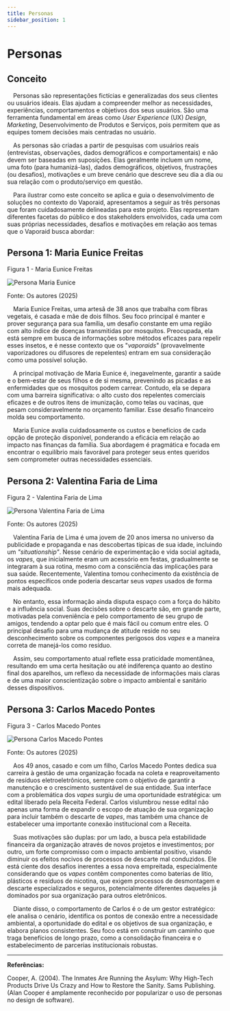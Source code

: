 ```yaml
---
title: Personas
sidebar_position: 1
---
```


# Personas

## Conceito

&emsp;Personas são representações fictícias e generalizadas dos seus clientes ou usuários ideais. Elas ajudam a compreender melhor as necessidades, experiências, comportamentos e objetivos dos seus usuários. São uma ferramenta fundamental em áreas como _User Experience_ (UX) _Design_, _Marketing_, Desenvolvimento de Produtos e Serviços, pois permitem que as equipes tomem decisões mais centradas no usuário.

&emsp;As personas são criadas a partir de pesquisas com usuários reais (entrevistas, observações, dados demográficos e comportamentais) e não devem ser baseadas em suposições. Elas geralmente incluem um nome, uma foto (para humanizá-las), dados demográficos, objetivos, frustrações (ou desafios), motivações e um breve cenário que descreve seu dia a dia ou sua relação com o produto/serviço em questão.

&emsp;Para ilustrar como este conceito se aplica e guia o desenvolvimento de soluções no contexto do Vaporaid, apresentamos a seguir as três personas que foram cuidadosamente delineadas para este projeto. Elas representam diferentes facetas do público e dos stakeholders envolvidos, cada uma com suas próprias necessidades, desafios e motivações em relação aos temas que o Vaporaid busca abordar:

## Persona 1: Maria Eunice Freitas

<p style={{textAlign: 'center'}}>Figura 1 - Maria Eunice Freitas</p>
<div style={{margin: 25}}>
    <div style={{textAlign: 'center'}}>
        <img src={require("../../../../static/img/persona-maria.png").default} style={{width: 800}} alt="Persona Maria Eunice" />
        <br />
    </div>
</div>
<p style={{textAlign: 'center'}}>Fonte: Os autores (2025)</p>

&emsp;Maria Eunice Freitas, uma artesã de 38 anos que trabalha com fibras vegetais, é casada e mãe de dois filhos. Seu foco principal é manter e prover segurança para sua família, um desafio constante em uma região com alto índice de doenças transmitidas por mosquitos. Preocupada, ela está sempre em busca de informações sobre métodos eficazes para repelir esses insetos, e é nesse contexto que os "_vaporaids_" (provavelmente vaporizadores ou difusores de repelentes) entram em sua consideração como uma possível solução. 

&emsp;A principal motivação de Maria Eunice é, inegavelmente, garantir a saúde e o bem-estar de seus filhos e de si mesma, prevenindo as picadas e as enfermidades que os mosquitos podem carrear. Contudo, ela se depara com uma barreira significativa: o alto custo dos repelentes comerciais eficazes e de outros itens de imunização, como telas ou vacinas, que pesam consideravelmente no orçamento familiar. Esse desafio financeiro molda seu comportamento. 

&emsp;Maria Eunice avalia cuidadosamente os custos e benefícios de cada opção de proteção disponível, ponderando a eficácia em relação ao impacto nas finanças da família. Sua abordagem é pragmática e focada em encontrar o equilíbrio mais favorável para proteger seus entes queridos sem comprometer outras necessidades essenciais.

## Persona 2: Valentina Faria de Lima

<p style={{textAlign: 'center'}}>Figura 2 - Valentina Faria de Lima</p>
<div style={{margin: 25}}>
    <div style={{textAlign: 'center'}}>
        <img src={require("../../../../static/img/persona-valentina.png").default} style={{width: 800}} alt="Persona Valentina Faria de Lima" />
        <br />
    </div>
</div>
<p style={{textAlign: 'center'}}>Fonte: Os autores (2025)</p>

&emsp;Valentina Faria de Lima é uma jovem de 20 anos imersa no universo da publicidade e propaganda e nas descobertas típicas de sua idade, incluindo um _"situationship"_. Nesse cenário de experimentação e vida social agitada, os _vapes_, que inicialmente eram um acessório em festas, gradualmente se integraram à sua rotina, mesmo com a consciência das implicações para sua saúde. Recentemente, Valentina tomou conhecimento da existência de pontos específicos onde poderia descartar seus _vapes_ usados de forma mais adequada. 

&emsp;No entanto, essa informação ainda disputa espaço com a força do hábito e a influência social. Suas decisões sobre o descarte são, em grande parte, motivadas pela conveniência e pelo comportamento de seu grupo de amigos, tendendo a optar pelo que é mais fácil ou comum entre eles. O principal desafio para uma mudança de atitude reside no seu desconhecimento sobre os componentes perigosos dos _vapes_ e a maneira correta de manejá-los como resíduo. 

&emsp;Assim, seu comportamento atual reflete essa praticidade momentânea, resultando em uma certa hesitação ou até indiferença quanto ao destino final dos aparelhos, um reflexo da necessidade de informações mais claras e de uma maior conscientização sobre o impacto ambiental e sanitário desses dispositivos.

## Persona 3: Carlos Macedo Pontes

<p style={{textAlign: 'center'}}>Figura 3 - Carlos Macedo Pontes</p>
<div style={{margin: 25}}>
    <div style={{textAlign: 'center'}}>
        <img src={require("../../../../static/img/persona-carlos.png").default} style={{width: 800}} alt="Persona Carlos Macedo Pontes" />
        <br />
    </div>
</div>
<p style={{textAlign: 'center'}}>Fonte: Os autores (2025)</p>

&emsp;Aos 49 anos, casado e com um filho, Carlos Macedo Pontes dedica sua carreira à gestão de uma organização focada na coleta e reaproveitamento de resíduos eletroeletrônicos, sempre com o objetivo de garantir a manutenção e o crescimento sustentável de sua entidade. Sua interface com a problemática dos _vapes_ surgiu de uma oportunidade estratégica: um edital liberado pela Receita Federal. Carlos vislumbrou nesse edital não apenas uma forma de expandir o escopo de atuação de sua organização para incluir também o descarte de _vapes_, mas também uma chance de estabelecer uma importante conexão institucional com a Receita. 

&emsp;Suas motivações são duplas: por um lado, a busca pela estabilidade financeira da organização através de novos projetos e investimentos; por outro, um forte compromisso com o impacto ambiental positivo, visando diminuir os efeitos nocivos de processos de descarte mal conduzidos. Ele está ciente dos desafios inerentes a essa nova empreitada, especialmente considerando que os _vapes_ contêm componentes como baterias de lítio, plásticos e resíduos de nicotina, que exigem processos de desmontagem e descarte especializados e seguros, potencialmente diferentes daqueles já dominados por sua organização para outros eletrônicos. 

&emsp;Diante disso, o comportamento de Carlos é o de um gestor estratégico: ele analisa o cenário, identifica os pontos de conexão entre a necessidade ambiental, a oportunidade do edital e os objetivos de sua organização, e elabora planos consistentes. Seu foco está em construir um caminho que traga benefícios de longo prazo, como a consolidação financeira e o estabelecimento de parcerias institucionais robustas.


---

**Referências:**

Cooper, A. (2004). The Inmates Are Running the Asylum: Why High-Tech Products Drive Us Crazy and How to Restore the Sanity. Sams Publishing. (Alan Cooper é amplamente reconhecido por popularizar o uso de personas no design de software).